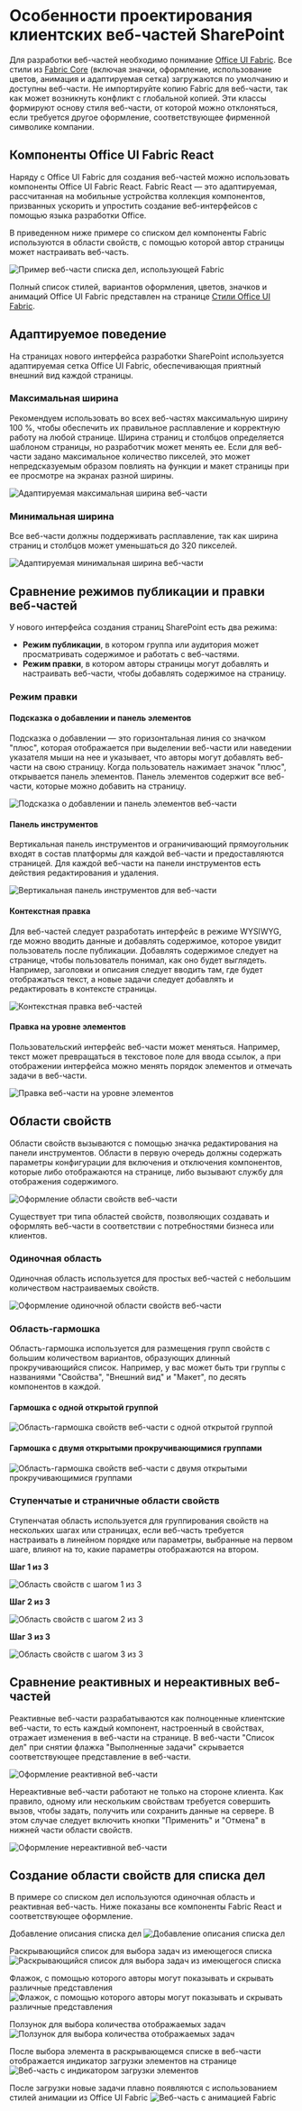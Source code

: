 # <a name="design-considerations-for-sharepoint-client-side-web-parts"></a>Особенности проектирования клиентских веб-частей SharePoint

Для разработки веб-частей необходимо понимание [Office UI Fabric](http://dev.office.com/fabric). Все стили из [Fabric Core](https://github.com/OfficeDev/office-ui-fabric-core) (включая значки, оформление, использование цветов, анимация и адаптируемая сетка) загружаются по умолчанию и доступны веб-части. Не импортируйте копию Fabric для веб-части, так как может возникнуть конфликт с глобальной копией. Эти классы формируют основу стиля веб-части, от которой можно отклоняться, если требуется другое оформление, соответствующее фирменной символике компании.

## <a name="office-ui-fabric-react-components"></a>Компоненты Office UI Fabric React

Наряду с Office UI Fabric для создания веб-частей можно использовать компоненты Office UI Fabric React. Fabric React — это адаптируемая, рассчитанная на мобильные устройства коллекция компонентов, призванных ускорить и упростить создание веб-интерфейсов с помощью языка разработки Office.

В приведенном ниже примере со списком дел компоненты Fabric используются в области свойств, с помощью которой автор страницы может настраивать веб-часть.

![Пример веб-части списка дел, использующей Fabric](../../../../images/design-wp-todo-example.png)

Полный список стилей, вариантов оформления, цветов, значков и анимаций Office UI Fabric представлен на странице [Стили Office UI Fabric](http://dev.office.com/fabric/styles).


## <a name="responsive-behavior"></a>Адаптируемое поведение

На страницах нового интерфейса разработки SharePoint используется адаптируемая сетка Office UI Fabric, обеспечивающая приятный внешний вид каждой страницы. 

### <a name="max-width"></a>Максимальная ширина

Рекомендуем использовать во всех веб-частях максимальную ширину 100 %, чтобы обеспечить их правильное расплавление и корректную работу на любой странице. Ширина страниц и столбцов определяется шаблоном страницы, но разработчик может менять ее. Если для веб-части задано максимальное количество пикселей, это может непредсказуемым образом повлиять на функции и макет страницы при ее просмотре на экранах разной ширины.

![Адаптируемая максимальная ширина веб-части](../../../../images/design-wp-responsive-max-width.png)

### <a name="min-width"></a>Минимальная ширина

Все веб-части должны поддерживать расплавление, так как ширина страниц и столбцов может уменьшаться до 320 пикселей.

![Адаптируемая минимальная ширина веб-части](../../../../images/design-wp-responsive-min-width.png)

## <a name="web-part-published-mode-vs-edit-mode"></a>Сравнение режимов публикации и правки веб-частей

У нового интерфейса создания страниц SharePoint есть два режима:

* **Режим публикации**, в котором группа или аудитория может просматривать содержимое и работать с веб-частями.
* **Режим правки**, в котором авторы страницы могут добавлять и настраивать веб-части, чтобы добавлять содержимое на страницу.

### <a name="edit-mode"></a>Режим правки

#### <a name="add-hint-and-toolbox"></a>Подсказка о добавлении и панель элементов

Подсказка о добавлении — это горизонтальная линия со значком "плюс", которая отображается при выделении веб-части или наведении указателя мыши на нее и указывает, что авторы могут добавлять веб-части на свою страницу. Когда пользователь нажимает значок "плюс", открывается панель элементов. Панель элементов содержит все веб-части, которые можно добавить на страницу.

![Подсказка о добавлении и панель элементов веб-части](../../../../images/design-wp-toolbox.png)

#### <a name="toolbar"></a>Панель инструментов

Вертикальная панель инструментов и ограничивающий прямоугольник входят в состав платформы для каждой веб-части и предоставляются страницей. Для каждой веб-части на панели инструментов есть действия редактирования и удаления.

![Вертикальная панель инструментов для веб-части](../../../../images/design-wp-toolbar.png)

#### <a name="contextual-edits"></a>Контекстная правка

Для веб-частей следует разработать интерфейс в режиме WYSIWYG, где можно вводить данные и добавлять содержимое, которое увидит пользователь после публикации. Добавлять содержимое следует на странице, чтобы пользователь понимал, как оно будет выглядеть. Например, заголовки и описания следует вводить там, где будет отображаться текст, а новые задачи следует добавлять и редактировать в контексте страницы.

![Контекстная правка веб-частей](../../../../images/design-wp-contexual-edits.png)

#### <a name="item-level-edits"></a>Правка на уровне элементов

Пользовательский интерфейс веб-части может меняться. Например, текст может превращаться в текстовое поле для ввода ссылок, а при отображении интерфейса можно менять порядок элементов и отмечать задачи в веб-части.

![Правка веб-части на уровне элементов](../../../../images/design-wp-item-level-edits.png)

## <a name="property-panes"></a>Области свойств

Области свойств вызываются с помощью значка редактирования на панели инструментов. Области в первую очередь должны содержать параметры конфигурации для включения и отключения компонентов, которые либо отображаются на странице, либо вызывают службу для отображения содержимого.

![Оформление области свойств веб-части](../../../../images/design-wp-pp.png)

Существует три типа областей свойств, позволяющих создавать и оформлять веб-части в соответствии с потребностями бизнеса или клиентов.

### <a name="single-pane"></a>Одиночная область

Одиночная область используется для простых веб-частей с небольшим количеством настраиваемых свойств.

![Оформление одиночной области свойств веб-части](../../../../images/design-wp-pp-single.png)

### <a name="accordion-pane"></a>Область-гармошка

Область-гармошка используется для размещения групп свойств с большим количеством вариантов, образующих длинный прокручивающийся список. Например, у вас может быть три группы с названиями "Свойства", "Внешний вид" и "Макет", по десять компонентов в каждой.

#### <a name="accordion---one-group-open"></a>Гармошка с одной открытой группой

![Область-гармошка свойств веб-части с одной открытой группой](../../../../images/design-wp-pp-accordion.png)

#### <a name="accordion--two-groups-open-and-scrolled"></a>Гармошка с двумя открытыми прокручивающимися группами

![Область-гармошка свойств веб-части с двумя открытыми прокручивающимися группами](../../../../images/design-wp-pp-accordion-groups.png)


### <a name="property-pane-stepspages"></a>Ступенчатые и страничные области свойств

Ступенчатая область используется для группирования свойств на нескольких шагах или страницах, если веб-часть требуется настраивать в линейном порядке или параметры, выбранные на первом шаге, влияют на то, какие параметры отображаются на втором.

**Шаг 1 из 3**
![Область свойств с шагом 1 из 3](../../../../images/design-wp-pp-pages-step1.png)

**Шаг 2 из 3**
![Область свойств с шагом 2 из 3](../../../../images/design-wp-pp-pages-step2.png)

**Шаг 3 из 3**
![Область свойств с шагом 3 из 3](../../../../images/design-wp-pp-pages-step3.png)


## <a name="reactive-vs-non-reactive-web-parts"></a>Сравнение реактивных и нереактивных веб-частей

Реактивные веб-части разрабатываются как полноценные клиентские веб-части, то есть каждый компонент, настроенный в свойствах, отражает изменения в веб-части на странице. В веб-части "Список дел" при снятии флажка "Выполненные задачи" скрывается соответствующее представление в веб-части.

![Оформление реактивной веб-части](../../../../images/design-wp-pp-reactive.png)

Нереактивные веб-части работают не только на стороне клиента. Как правило, одному или нескольким свойствам требуется совершить вызов, чтобы задать, получить или сохранить данные на сервере. В этом случае следует включить кнопки "Применить" и "Отмена" в нижней части области свойств.

![Оформление нереактивной веб-части](../../../../images/design-wp-pp-non-reactive.png)

## <a name="constructing-the-to-do-list-property-pane"></a>Создание области свойств для списка дел

В примере со списком дел используются одиночная область и реактивная веб-часть. Ниже показаны все компоненты Fabric React и соответствующее оформление.

Добавление описания списка дел ![Добавление описания списка дел](../../../../images/design-wp-todo-pp-description.png)

Раскрывающийся список для выбора задач из имеющегося списка ![Раскрывающийся список для выбора задач из имеющегося списка](../../../../images/design-wp-todo-pp-dropdown.png)

Флажок, с помощью которого авторы могут показывать и скрывать различные представления ![Флажок, с помощью которого авторы могут показывать и скрывать различные представления](../../../../images/design-wp-todo-pp-checkbox.png)

Ползунок для выбора количества отображаемых задач ![Ползунок для выбора количества отображаемых задач](../../../../images/design-wp-todo-pp-slider.png)

После выбора элемента в раскрывающемся списке в веб-части отображается индикатор загрузки элементов на странице ![Веб-часть с индикатором загрузки элементов](../../../../images/design-wp-todo-loading-indicator.png)

После загрузки новые задачи плавно появляются с использованием стилей анимации из Office UI Fabric ![Веб-часть с анимацией Fabric](../../../../images/design-wp-todo-fabric-animations.png)
